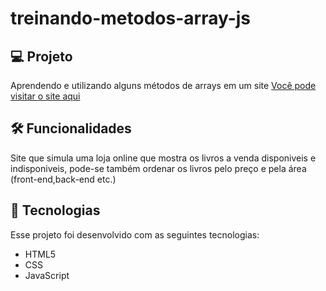 # treinando-metodos-array-js
 
## 💻 Projeto 
Aprendendo e utilizando alguns métodos de arrays em um site 
[Você pode visitar o site aqui](https://valentepg.github.io/treinando-metodos-array-js/)

## 🛠️ Funcionalidades
Site que simula uma loja online que mostra os livros a venda disponiveis e indisponiveis,
pode-se também ordenar os livros pelo preço e pela área (front-end,back-end etc.)

## 🚀 Tecnologias 
Esse projeto foi desenvolvido com as seguintes tecnologias:

- HTML5
- CSS 
- JavaScript
